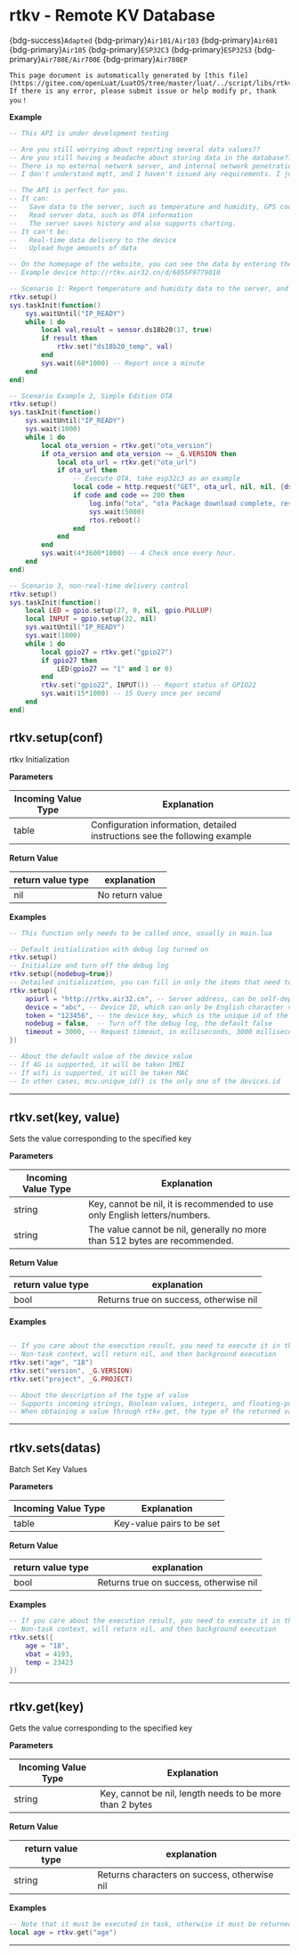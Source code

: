 # rtkv - Remote KV Database

{bdg-success}`Adapted` {bdg-primary}`Air101/Air103` {bdg-primary}`Air601` {bdg-primary}`Air105` {bdg-primary}`ESP32C3` {bdg-primary}`ESP32S3` {bdg-primary}`Air780E/Air700E` {bdg-primary}`Air780EP`

```{note}
This page document is automatically generated by [this file](https://gitee.com/openLuat/LuatOS/tree/master/luat/../script/libs/rtkv.lua). If there is any error, please submit issue or help modify pr, thank you！
```


**Example**

```lua
-- This API is under development testing

-- Are you still worrying about reporting several data values??
-- Are you still having a headache about storing data in the database??
-- There is no external network server, and internal network penetration is very troublesome.?
-- I don't understand mqtt, and I haven't issued any requirements. I just want to report some values.?

-- The API is perfect for you.
-- It can:
--   Save data to the server, such as temperature and humidity, GPS coordinates, GPIO status
--   Read server data, such as OTA information
--   The server saves history and also supports charting.
-- It can't be:
--   Real-time data delivery to the device
--   Upload huge amounts of data

-- On the homepage of the website, you can see the data by entering the device identification number. https://rtkv.air32.cn
-- Example device http://rtkv.air32.cn/d/6055F9779010

-- Scenario 1: Report temperature and humidity data to the server, and then the website view address is XXX
rtkv.setup()
sys.taskInit(function()
    sys.waitUntil("IP_READY")
    while 1 do
        local val,result = sensor.ds18b20(17, true) 
        if result then
            rtkv.set("ds18b20_temp", val)
        end
        sys.wait(60*1000) -- Report once a minute
    end
end)

-- Scenario Example 2, Simple Edition OTA
rtkv.setup()
sys.taskInit(function()
    sys.waitUntil("IP_READY")
    sys.wait(1000)
    while 1 do
        local ota_version = rtkv.get("ota_version")
        if ota_version and ota_version ~= _G.VERSION then
            local ota_url = rtkv.get("ota_url")
            if ota_url then
                -- Execute OTA, take esp32c3 as an example
                local code = http.request("GET", ota_url, nil, nil, {dst="/update"}).wait()
                if code and code == 200 then
                    log.info("ota", "ota Package download complete, restart after 5 seconds")
                    sys.wait(5000)
                    rtos.reboot()
                end
            end
        end
        sys.wait(4*3600*1000) -- 4 Check once every hour.
    end
end)

-- Scenario 3, non-real-time delivery control
rtkv.setup()
sys.taskInit(function()
    local LED = gpio.setup(27, 0, nil, gpio.PULLUP)
    local INPUT = gpio.setup(22, nil)
    sys.waitUntil("IP_READY")
    sys.wait(1000)
    while 1 do
        local gpio27 = rtkv.get("gpio27")
        if gpio27 then
            LED(gpio27 == "1" and 1 or 0)
        end
        rtkv.set("gpio22", INPUT()) -- Report status of GPIO22
        sys.wait(15*1000) -- 15 Query once per second
    end
end)

```

## rtkv.setup(conf)



rtkv Initialization

**Parameters**

|Incoming Value Type | Explanation|
|-|-|
|table|Configuration information, detailed instructions see the following example|

**Return Value**

|return value type | explanation|
|-|-|
|nil|No return value|

**Examples**

```lua
-- This function only needs to be called once, usually in main.lua

-- Default initialization with debug log turned on
rtkv.setup()
-- Initialize and turn off the debug log
rtkv.setup({nodebug=true})
-- Detailed initialization, you can fill in only the items that need to be configured.
rtkv.setup({
    apiurl = "http://rtkv.air32.cn", -- Server address, can be self-deployed
    device = "abc", -- Device ID, which can only be English character values, case-sensitive
    token = "123456", -- the device key, which is the unique id of the device by default.mcu.unique_id()
    nodebug = false,  -- Turn off the debug log, the default false
    timeout = 3000, -- Request timeout, in milliseconds, 3000 milliseconds by default
})

-- About the default value of the device value
-- If 4G is supported, it will be taken IMEI
-- If wifi is supported, it will be taken MAC
-- In other cases, mcu.unique_id() is the only one of the devices.id

```

---

## rtkv.set(key, value)



Sets the value corresponding to the specified key

**Parameters**

|Incoming Value Type | Explanation|
|-|-|
|string|Key, cannot be nil, it is recommended to use only English letters/numbers.|
|string|The value cannot be nil, generally no more than 512 bytes are recommended.|

**Return Value**

|return value type | explanation|
|-|-|
|bool|Returns true on success, otherwise nil|

**Examples**

```lua

-- If you care about the execution result, you need to execute it in the task.
-- Non-task context, will return nil, and then background execution
rtkv.set("age", "18")
rtkv.set("version", _G.VERSION)
rtkv.set("project", _G.PROJECT)

-- About the description of the type of value
-- Supports incoming strings, Boolean values, integers, and floating-point numbers, which will eventually be converted to string uploads.
-- When obtaining a value through rtkv.get, the type of the returned value will also be a string.

```

---

## rtkv.sets(datas)



Batch Set Key Values

**Parameters**

|Incoming Value Type | Explanation|
|-|-|
|table|Key-value pairs to be set|

**Return Value**

|return value type | explanation|
|-|-|
|bool|Returns true on success, otherwise nil|

**Examples**

```lua
-- If you care about the execution result, you need to execute it in the task.
-- Non-task context, will return nil, and then background execution
rtkv.sets({
    age = "18",
    vbat = 4193,
    temp = 23423
})

```

---

## rtkv.get(key)



Gets the value corresponding to the specified key

**Parameters**

|Incoming Value Type | Explanation|
|-|-|
|string|Key, cannot be nil, length needs to be more than 2 bytes|

**Return Value**

|return value type | explanation|
|-|-|
|string|Returns characters on success, otherwise nil|

**Examples**

```lua
-- Note that it must be executed in task, otherwise it must be returned.nil
local age = rtkv.get("age")

```

---

